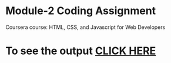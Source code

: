 

# Module-2 Coding Assignment

Coursera course: HTML, CSS, and Javascript for Web Developers

# To see the output [CLICK HERE](https://naidu663.github.io/Assignments/module-2/)

